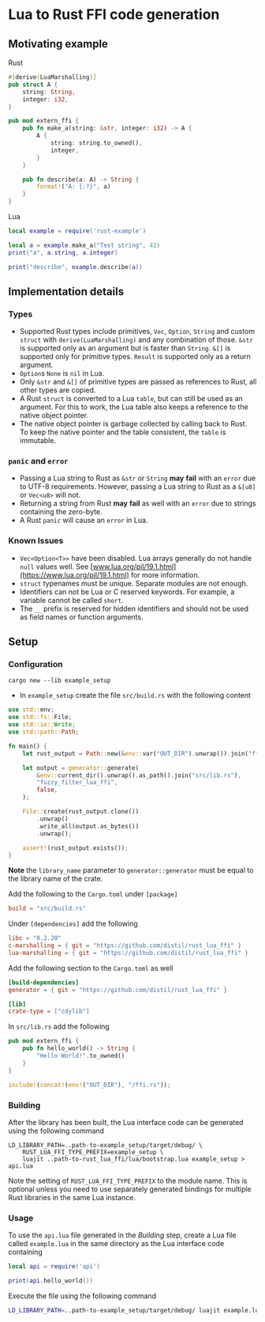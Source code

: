 # Lua to Rust FFI code generation
## Motivating example
Rust
```Rust
#[derive(LuaMarshalling)]
pub struct A {
    string: String,
    integer: i32,
}

pub mod extern_ffi {
    pub fn make_a(string: &str, integer: i32) -> A {
        A {
            string: string.to_owned(),
            integer,
        }
    }

    pub fn describe(a: A) -> String {
        format!("A: {:?}", a)
    }
}
```

Lua
```Lua
local example = require('rust-example')

local a = example.make_a("Test string", 42)
print("a", a.string, a.integer)

print("describe", example.describe(a))
```
## Implementation details
### Types
* Supported Rust types include primitives, `Vec`, `Option`, `String` and custom `struct` with `derive(LuaMarshalling)` and any combination of those.
`&str` is supported only as an argument but is faster than `String`. `&[]` is supported only for primitive types.
`Result` is supported only as a return argument.
* `Option`s `None` is `nil` in Lua.
* Only `&str` and `&[]` of primitive types are passed as references to Rust, all other types are copied.
* A Rust `struct` is converted to a Lua `table`, but can still be used as an argument.
For this to work, the Lua table also keeps a reference to the native object pointer.
* The native object pointer is garbage collected by calling back to Rust.
To keep the native pointer and the table consistent, the `table` is immutable.

### `panic` and `error`
* Passing a Lua string to Rust as `&str` or `String` **may** **fail** with an `error` due to UTF-8 requirements.
However, passing a Lua string to Rust as a `&[u8]` or `Vec<u8>` will not.
* Returning a string from Rust **may** **fail** as well with an `error` due to strings containing the zero-byte.
* A Rust `panic` will cause an `error` in Lua.

### Known Issues
* `Vec<Option<T>>` have been disabled.
Lua arrays generally do not handle `null` values well.
See [www.lua.org/pil/19.1.html](https://www.lua.org/pil/19.1.html) for more information.
* `struct` typenames must be unique. Separate modules are not enough.
* Identifiers can not be Lua or C reserved keywords. For example, a variable cannot be called `short`.
* The `__` prefix is reserved for hidden identifiers and should not be used as field names or function arguments.

## Setup
### Configuration
```Sh
cargo new --lib example_setup
```
* In `example_setup` create the file `src/build.rs` with the following content

```Rust
use std::env;
use std::fs::File;
use std::io::Write;
use std::path::Path;

fn main() {
    let rust_output = Path::new(&env::var("OUT_DIR").unwrap()).join("ffi.rs");

    let output = generator::generate(
        &env::current_dir().unwrap().as_path().join("src/lib.rs"),
        "fuzzy_filter_lua_ffi",
        false,
    );

    File::create(rust_output.clone())
        .unwrap()
        .write_all(output.as_bytes())
        .unwrap();

    assert!(rust_output.exists());
}
```

**Note** the `library_name` parameter to `generator::generator` must be equal to the library name of the crate.

Add the following to the `Cargo.toml` under `[package]`
```Toml
build = "src/build.rs"
```

Under `[dependencies]` add the following
```Toml
libc = "0.2.20"
c-marshalling = { git = "https://github.com/distil/rust_lua_ffi" }
lua-marshalling = { git = "https://github.com/distil/rust_lua_ffi" }
```

Add the following section to the `Cargo.toml` as well
```Toml
[build-dependencies]
generator = { git = "https://github.com/distil/rust_lua_ffi" }

[lib]
crate-type = ["cdylib"]
```

In `src/lib.rs` add the following
```Rust
pub mod extern_ffi {
    pub fn hello_world() -> String {
        "Hello World!".to_owned()
    }
}

include!(concat!(env!("OUT_DIR"), "/ffi.rs"));
```

### Building
After the library has been built, the Lua interface code can be generated using the following command
```Sh
LD_LIBRARY_PATH=..path-to-example_setup/target/debug/ \
    RUST_LUA_FFI_TYPE_PREFIX=example_setup \
    luajit ..path-to-rust_lua_ffi/lua/bootstrap.lua example_setup > api.lua
```
Note the setting of `RUST_LUA_FFI_TYPE_PREFIX` to the module name. This is
optional unless you need to use separately generated bindings for multiple Rust
libraries in the same Lua instance.

### Usage
To use the `api.lua` file generated in the *Building* step, create a Lua file called `example.lua` in the same directory as the Lua interface code containing
```Lua
local api = require('api')

print(api.hello_world())
```

Execute the file using the following command
```Bash
LD_LIBRARY_PATH=..path-to-example_setup/target/debug/ luajit example.lua
```
